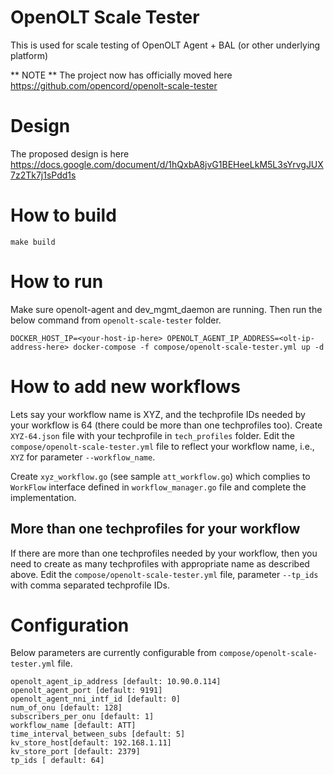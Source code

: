 # OpenOLT Scale Tester
This is used for scale testing of OpenOLT Agent + BAL (or other underlying platform)

** NOTE **
The project now has officially moved here https://github.com/opencord/openolt-scale-tester

# Design
The proposed design is here https://docs.google.com/document/d/1hQxbA8jvG1BEHeeLkM5L3sYrvgJUX7z2Tk7j1sPdd1s

# How to build
```shell
make build
```

# How to run
Make sure openolt-agent and dev_mgmt_daemon are running. Then run the below command from `openolt-scale-tester` folder.

```shell
DOCKER_HOST_IP=<your-host-ip-here> OPENOLT_AGENT_IP_ADDRESS=<olt-ip-address-here> docker-compose -f compose/openolt-scale-tester.yml up -d
```

# How to add new workflows
Lets say your workflow name is XYZ, and the techprofile IDs needed by your workflow is 64 (there could be more than one techprofiles too). Create `XYZ-64.json` file with your techprofile in `tech_profiles` folder.
Edit the `compose/openolt-scale-tester.yml` file to reflect your workflow name, i.e., `XYZ` for parameter `--workflow_name`.

Create `xyz_workflow.go` (see sample `att_workflow.go`) which complies to `WorkFlow` interface defined in `workflow_manager.go` file and complete the implementation.

## More than one techprofiles for your workflow

If there are more than one techprofiles needed by your workflow, then you need to create as many techprofiles with appropriate name as described above. Edit the `compose/openolt-scale-tester.yml` file, parameter `--tp_ids` with comma separated techprofile IDs.

# Configuration

Below parameters are currently configurable from `compose/openolt-scale-tester.yml` file.

```shell
openolt_agent_ip_address [default: 10.90.0.114]
openolt_agent_port [default: 9191]
openolt_agent_nni_intf_id [default: 0]
num_of_onu [default: 128]
subscribers_per_onu [default: 1]
workflow_name [default: ATT]
time_interval_between_subs [default: 5]
kv_store_host[default: 192.168.1.11]
kv_store_port [default: 2379]
tp_ids [ default: 64] 
```
